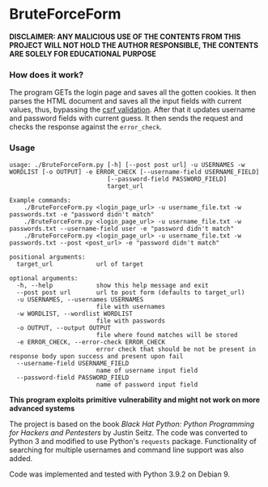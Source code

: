 # BruteForceForm  

**DISCLAIMER: ANY MALICIOUS USE OF THE CONTENTS FROM THIS PROJECT WILL NOT HOLD THE AUTHOR RESPONSIBLE, THE CONTENTS ARE SOLELY FOR EDUCATIONAL PURPOSE**  

### How does it work?  

The program GETs the login page and saves all the gotten cookies. It then parses the HTML document and saves all the input fields with current values, thus, bypassing the [csrf validation](https://portswigger.net/web-security/csrf). After that it updates username and password fields with current guess. It then sends the request and checks the response against the `error_check`.  

### Usage  
```
usage: ./BruteForceForm.py [-h] [--post post url] -u USERNAMES -w WORDLIST [-o OUTPUT] -e ERROR_CHECK [--username-field USERNAME_FIELD]
                           [--password-field PASSWORD_FIELD]
                           target_url

Example commands:
	./BruteForceForm.py <login_page_url> -u username_file.txt -w passwords.txt -e "password didn't match"
	./BruteForceForm.py <login_page_url> -u username_file.txt -w passwords.txt --username-field user -e "password didn't match"
	./BruteForceForm.py <login_page_url> -u username_file.txt -w passwords.txt --post <post_url> -e "password didn't match"

positional arguments:
  target_url            url of target

optional arguments:
  -h, --help            show this help message and exit
  --post post url       url to post form (defaults to target_url)
  -u USERNAMES, --usernames USERNAMES
                        file with usernames
  -w WORDLIST, --wordlist WORDLIST
                        file with passwords
  -o OUTPUT, --output OUTPUT
                        file where found matches will be stored
  -e ERROR_CHECK, --error-check ERROR_CHECK
                        error check that should be not be present in response body upon success and present upon fail
  --username-field USERNAME_FIELD
                        name of username input field
  --password-field PASSWORD_FIELD
                        name of password input field
```

**This program exploits primitive vulnerability and might not work on more advanced systems**  

The project is based on the book *Black Hat Python: Python Programming for Hackers and Pentesters* by Justin Seitz. The code was converted to Python 3 and modified to use Python's `requests` package. Functionality of searching for multiple usernames and command line support was also added.  

Code was implemented and tested with Python 3.9.2 on Debian 9.  